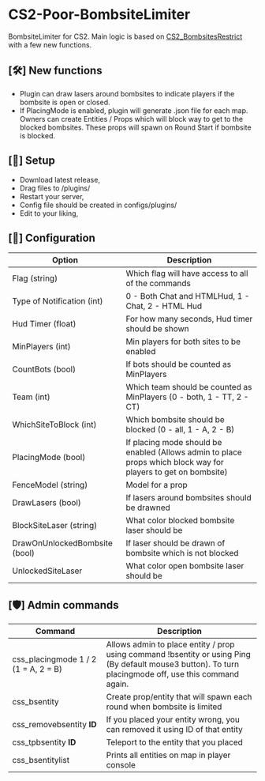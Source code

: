 # CS2-Poor-BombsiteLimiter
BombsiteLimiter for CS2. Main logic is based on [CS2_BombsitesRestrict](https://github.com/NockyCZ/CS2_BombsitesRestrict) with a few new functions.

## [🛠️] New functions
- Plugin can draw lasers around bombsites to indicate players if the bombsite is open or closed.
- If PlacingMode is enabled, plugin will generate .json file for each map. Owners can create Entities / Props which will block way to get to the blocked bombsites. These props will spawn on Round Start if bombsite is blocked. 

## [📌] Setup
- Download latest release,
- Drag files to /plugins/
- Restart your server,
- Config file should be created in configs/plugins/
- Edit to your liking,

## [📝] Configuration
| Option  | Description |
| ------------- | ------------- |
| Flag (string) | Which flag will have access to all of the commands  |
| Type of Notification (int) | 0 - Both Chat and HTMLHud, 1 - Chat, 2 - HTML Hud  |
| Hud Timer (float) | For how many seconds, Hud timer should be shown  |
| MinPlayers (int) | Min players for both sites to be enabled  |
| CountBots (bool) | If bots should be counted as MinPlayers  |
| Team (int) | Which team should be counted as MinPlayers (0 - both, 1 - TT, 2 - CT) |
| WhichSiteToBlock (int) | Which bombsite should be blocked (0 - all, 1 - A, 2 - B) |
| PlacingMode (bool) | If placing mode should be enabled (Allows admin to place props which block way for players to get on bombsite) |
| FenceModel (string) | Model for a prop |
| DrawLasers (bool) | If lasers around bombsites should be drawned |
| BlockSiteLaser (string) | What color blocked bombsite laser should be |
| DrawOnUnlockedBombsite (bool) | If laser should be drawn of bombsite which is not blocked |
| UnlockedSiteLaser | What color open bombsite laser should be | 

## [🛡️] Admin commands
| Command  | Description |
| ------------- | ------------- |
| css_placingmode 1 / 2 (1 = A, 2 = B) | Allows admin to place entity / prop using command !bsentity or using Ping (By default mouse3 button). To turn placingmode off, use this command again. |
| css_bsentity | Create prop/entity that will spawn each round when bombsite is limited |
| css_removebsentity **ID**| If you placed your entity wrong, you can removed it using ID of that entity |
| css_tpbsentity **ID** | Teleport to the entity that you placed |
| css_bsentitylist | Prints all entities on map in player console |

